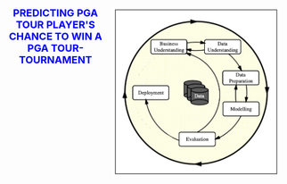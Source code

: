 <div position= relative>
<img src="images/Figure1_CRISP_DM_Model.jpeg" width="300px" align="right" border-radius= "100px">
  <h1 style='color:blue;font-size:18px;text-align: center;'> PREDICTING PGA TOUR PLAYER'S CHANCE TO WIN A PGA TOUR-TOURNAMENT</h1>
</div>
